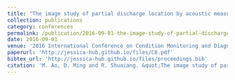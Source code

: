 ```yaml
---
title: "The image study of partial discharge location by acoustic measurement"
collection: publications
category: conferences
permalink: /publication/2016-09-01-the-image-study-of-partial-discharge-location-by-acoustic-measurement
date: 2016-09-01
venue: '2016 International Conference on Condition Monitoring and Diagnosis (CMD)'
paperurl: 'http://jessica-hub.github.io/files/C8.pdf'
bibtex_url: 'http://jessica-hub.github.io/files/proceedings.bib'
citation: 'M. Ao, D. Ming and R. Shuaiang. &quot;The image study of partial discharge location by acoustic measurement.&quot; <i>2016 International Conference on Condition Monitoring and Diagnosis (CMD)</i>, pp. 733–736, 2016.'
---
```


